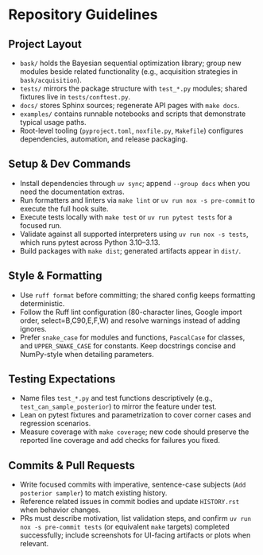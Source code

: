 # Repository Guidelines

## Project Layout
- `bask/` holds the Bayesian sequential optimization library; group new modules beside related functionality (e.g., acquisition strategies in `bask/acquisition`).
- `tests/` mirrors the package structure with `test_*.py` modules; shared fixtures live in `tests/conftest.py`.
- `docs/` stores Sphinx sources; regenerate API pages with `make docs`.
- `examples/` contains runnable notebooks and scripts that demonstrate typical usage paths.
- Root-level tooling (`pyproject.toml`, `noxfile.py`, `Makefile`) configures dependencies, automation, and release packaging.

## Setup & Dev Commands
- Install dependencies through `uv sync`; append `--group docs` when you need the documentation extras.
- Run formatters and linters via `make lint` or `uv run nox -s pre-commit` to execute the full hook suite.
- Execute tests locally with `make test` or `uv run pytest tests` for a focused run.
- Validate against all supported interpreters using `uv run nox -s tests`, which runs pytest across Python 3.10–3.13.
- Build packages with `make dist`; generated artifacts appear in `dist/`.

## Style & Formatting
- Use `ruff format` before committing; the shared config keeps formatting deterministic.
- Follow the Ruff lint configuration (80-character lines, Google import order, select=B,C90,E,F,W) and resolve warnings instead of adding ignores.
- Prefer `snake_case` for modules and functions, `PascalCase` for classes, and `UPPER_SNAKE_CASE` for constants. Keep docstrings concise and NumPy-style when detailing parameters.

## Testing Expectations
- Name files `test_*.py` and test functions descriptively (e.g., `test_can_sample_posterior`) to mirror the feature under test.
- Lean on pytest fixtures and parametrization to cover corner cases and regression scenarios.
- Measure coverage with `make coverage`; new code should preserve the reported line coverage and add checks for failures you fixed.

## Commits & Pull Requests
- Write focused commits with imperative, sentence-case subjects (`Add posterior sampler`) to match existing history.
- Reference related issues in commit bodies and update `HISTORY.rst` when behavior changes.
- PRs must describe motivation, list validation steps, and confirm `uv run nox -s pre-commit tests` (or equivalent `make` targets) completed successfully; include screenshots for UI-facing artifacts or plots when relevant.
